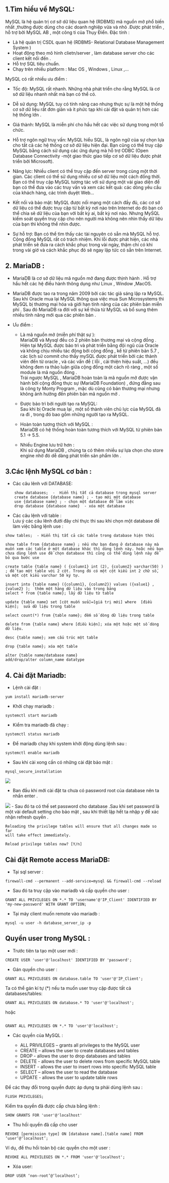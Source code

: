 ## 1.Tìm hiểu về MySQL:  
MySQL là hệ quản trị cơ sở dữ liệu quan hệ (RDBMS) mã nguồn mở phổ biến nhất ,thường được dùng cho các doanh nghiệp vừa và nhỏ .Được phát triển , hỗ trợ bởi MySQL AB , một công ti của Thụy Điển. 
Đặc tính :  
- Là hệ quản trị CSDL quan hệ (RDBMS- Relational Database Management System )  
- Hoạt động theo mô hình clietn/server , làm database server cho các client kết nối đến .  
- Hỗ trợ SQL tiêu chuẩn.  
- Chạy trên nhiều platform : Mac OS , Windows , Linux ,...  

MySQL có rất nhiều ưu điểm :
- Tốc độ: MySQL rất nhanh. Những nhà phát triển cho rằng MySQL là cơ sở dữ liệu nhanh nhất mà bạn có thể có.  
- Dễ sử dụng: MySQL tuy có tính năng cao nhưng thực sự là một hệ thống cơ sở dữ liệu rất đơn giản và ít phức tạp khi cài đặt và quản trị hơn các hệ thống lớn .  
-  Giá thành: MySQL là miễn phí cho hầu hết các việc sử dụng trong một tổ chức.  
-  Hỗ trợ ngôn ngữ truy vấn: MySQL hiểu SQL, là ngôn ngữ của sự chọn lựa cho tất cả các hệ thống cơ sở dữ liệu hiện đại. Bạn cũng có thể truy cập MySQL bằng cách sử dụng các ứng dụng mà hỗ trợ ODBC (Open Database Connectivity -một giao thức giao tiếp cơ sở dữ liệu được phát triển bởi Microsoft).  
- Năng lực: Nhiều client có thể truy cập đến server trong cùng một thời gian. Các client có thể sử dụng nhiều cơ sở dữ liệu một cách đồng thời. Bạn có thể truy cập MySQL tương tác với sử dụng một vài giao diện để bạn có thể đưa vào các truy vấn và xem các kết quả: các dòng yêu cầu của khách hàng, các trình duyệt Web…   
- Kết nối và bảo mật: MySQL được nối mạng một cách đầy đủ, các cơ sở dữ liệu có thể được truy cập từ bất kỳ nơi nào trên Internet do đó bạn có thể chia sẽ dữ liệu của bạn với bất kỳ ai, bất kỳ nơi nào. Nhưng MySQL kiểm soát quyền truy cập cho nên người mà không nên nhìn thấy dữ liệu của bạn thì không thể nhìn được.  

-  Sự hỗ trợ: Bạn có thể tìm thấy các tài nguyên có sẵn mà MySQL hỗ trợ. Cộng đồng MySQL rất có trách nhiệm. Khi lỗi được phát hiện, các nhà phát triển sẽ đưa ra cách khắc phục trong vài ngày, thậm chí có khi trong vài giờ và cách khắc phục đó sẽ ngay lập tức có sẵn trên Internet.  

## 2. MariaDB :  
 - MariaDB là cơ sở dữ liệu mã nguồn mở đang được thịnh hành . Hỗ trợ hầu hết các hệ điều hành thông dụng như Linux , Window ,MacOS.
 - MariaDB được tao ra trong năm 2009 bởi các tác giả sáng lập ra MySQL. Sau khi Oracle mua lại MySQL thông qua việc mua Sun Microsystems thì MySQL bị thương mại hóa và giới hạn tính năng của các phiên bản miễn phí . Sau đó MariaDB ra đời với sự kế thừa từ MySQL và bổ sung thêm nhiều tính năng mới qua các phiên bản .  
  
  - Ưu điểm :  
    - Là mã nguồn mở (miễn phí thật sự ):  
  MariaDB và Mysql đều có 2 phiên bản thương mại và cộng đồng . Hiện tại MySQL được bảo trì và phát triển bằng đội ngũ của Oracle và không chịu nhiều tác động bởi cộng đồng , kể từ phiên bản 5.7 , các lịch sử commit cho thấy mySQL được phát triển bởi các thành viên đến từ oracle , và các vấn đề ( lỗi , cải thiện hiệu suất, ...) đều không đem ra thảo luận giữa cộng đồng một cách rõ ràng , một số module là mã nguồn đóng .  
  Trái ngược MySQL , MariaDB hoàn toàn là mã nguồn mở được vận hành bởi cộng đồng thực sự (MariaDB Foundation) , đứng đằng sau là công ty Monty Program , mặc dù cũng có bản thương mại nhưng không ảnh hưởng đến phiên bản mã nguồn mở .      
     - Được bảo trì bởi người tạo ra MySQL:  
  Sau khi bị Oracle mua lại , một số thành viên chủ lực của MySQL đã ra đi , trong đó bao gồm những người tạo ra MySQL.  

    - Hoàn toàn tương thích với MySQL :  
  MariaDB có hệ thống hoàn toàn tương thích với MySQL từ phiên bản 5.1 -> 5.5.  
    - Nhiều Engine lưu trữ hơn :  
  Khi sử dụng MariaDB , chúng ta có thêm nhiều sự lựa chọn cho store engine nhờ đó dễ dàng phát triển sản phẩm lớn .   


## 3.Các lệnh MySQL cơ bản :  
- Các câu lênh với  DATABASE:
```
    show databases;  -  Hiển thị tất cả database trong mysql server  
    create database {database name} ; - tạo mới một database  
    use {database name} ; - chọn một database để làm việc  
    drop database {database name}  - xóa một database  
```

- Các câu lệnh với table :  
Lưu ý các câu lênh đưới đây chỉ thực thi sau khi chọn một database để làm việc bằng lệnh use :  
```
show tables;  - Hiển thị tất cả các table trong database hiện thời  

show table from {database name} ; nếu như bạn đang ở database này mà muốn xem các table ở một database khác thì dùng lệnh này. hoặc nếu bạn chưa dùng lệnh use để chọn database thì cũng có thể dùng lệnh này để bỏ qua bước use  

create table {table name} ( {column1} int (2), {column2} varchar(50) ) ; để tạo một table với 2 cột. Trong đó có một cột kiểu int 2 chữ số, và một cột kiểu varchar 50 ký tự.  

insert into {table name} ({column1}, {column2}) values ({value1} , {value2} );  thêm một hàng dữ liệu vào trong bảng
select * from {table name}; lấy dữ liệu từ table  

update {table name} set [cột muốn sửa]=[giá trị mới] where  [điều kiện];  sửa dữ liệu trong table  

select count(*) from {table name}; đếm số dòng dữ liệu trong table  

delete from {table name} where [điều kiện]; xóa một hoặc một số dòng dữ liệu.  

desc {table name}; xem cấu trúc một table  

drop {table name}; xóa một table  

alter {table name/database name}  
add/drop/alter column_name datatype
```

## 4. Cài đặt Mariadb:  
- Lệnh cài đặt :  

```
yum install mariadb-server
```
- Khởi chạy mariadb :  
```
systemctl start mariadb
```
- Kiểm tra mariadb đã chạy :  
```
systemctl status mariadb
```
- Để mariadb chạy khi system khởi động dùng lệnh sau :  
```
systemctl enable mariadb
```
- Sau khi cài xong cần có những cài đặt bảo mật :
```
mysql_secure_installation
```

<img src="https://i.imgur.com/gCSGNaz.png">    

- Ban đầu khi mới cài đặt ta chưa có password root của database nên ta nhấn enter .  

<img src="https://i.imgur.com/qv6M3SR.png">  
- Sau đó ta có thế set password cho database .Sau khi set password là một vài default setting cho bảo mật , sau khi thiết lập hết ta nhập y để xác nhận refresh quyền .  

```
Reloading the privilege tables will ensure that all changes made so far
will take effect immediately.

Reload privilege tables now? [Y/n]
``` 


## Cài đặt Remote access MariaDB:
- Tại sql server :
```
firewall-cmd --permanent --add-service=mysql && firewall-cmd --reload
```
- Sau đó ta truy cập vào mariadb và cấp quyền cho user :  

```
GRANT ALL PRIVILEGES ON *.* TO 'username'@'IP_Client' IDENTIFIED BY 'my-new-password' WITH GRANT OPTION;
  ```  

  - Tại máy client muốn remote vào mariadb :  
  ```
  mysql -u user -h database_server_ip -p
  ```  

  ## Quyền user trong MySQL :  
  - Trước tiên ta tạo một user mới :
```
CREATE USER 'user'@'localhost' IDENTIFIED BY 'password';
```

- Gán quyền cho user :
```
GRANT ALL PRIVILEGES ON database.table TO 'user'@'IP_Client';
```


Ta có thể gán kí tự (*)  nếu ta muốn user truy cập được tất cả databases/tables:  

```	
GRANT ALL PRIVILEGES ON database.* TO 'user'@'localhost';
```
hoặc   
```
	
GRANT ALL PRIVILEGES ON *.* TO 'user'@'localhost';
```  

- Các quyền của MySQL : 

  - ALL PRIVILEGES – grants all privileges to the MySQL user
  -  CREATE – allows the user to create databases and tables
  -  DROP - allows the user to drop databases and tables
  - DELETE - allows the user to delete rows from specific MySQL table
  - INSERT - allows the user to insert rows into specific MySQL table
  - SELECT – allows the user to read the database
  - UPDATE - allows the user to update table rows   


 Để các thay đổi trong quyền được áp dụng ta phải dùng lệnh sau :

```
FLUSH PRIVILEGES;
```

Kiểm tra quyền đã được cấp chưa bằng lệnh : 
``` 
SHOW GRANTS FOR 'user'@'localhost'
```  

- Thu hồi quyền đã cấp cho user 
```
REVOKE [permission type] ON [database name].[table name] FROM ‘user’@‘localhost’;
```
Ví dụ, để thu hồi toàn bộ các quyền cho một user :
```
REVOKE ALL PRIVILEGES ON *.* FROM 'user'@'localhost';
```

- Xóa user:
```
DROP USER ‘non-root’@‘localhost’;
```
